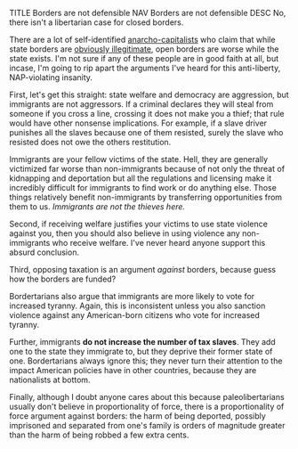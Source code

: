 TITLE Borders are not defensible
NAV Borders are not defensible
DESC No, there isn't a libertarian case for closed borders.

There are a lot of self-identified [anarcho-capitalists](/argument/faction_ancap) who claim that while state borders are [obviously illegitimate](https://yujiri.xyz/protagonism/anarchism), open borders are worse while the state exists. I'm not sure if any of these people are in good faith at all, but incase, I'm going to rip apart the arguments I've heard for this anti-liberty, NAP-violating insanity.

First, let's get this straight: state welfare and democracy are aggression, but immigrants are not aggressors. If a criminal declares they will steal from someone if you cross a line, crossing it does not make you a thief; that rule would have other nonsense implications. For example, if a slave driver punishes all the slaves because one of them resisted, surely the slave who resisted does not owe the others restitution.

Immigrants are your fellow victims of the state. Hell, they are generally victimized far worse than non-immigrants because of not only the threat of kidnapping and deportation but all the regulations and licensing make it incredibly difficult for immigrants to find work or do anything else. Those things relatively benefit non-immigrants by transferring opportunities from them to us. *Immigrants are not the thieves here.*

Second, if receiving welfare justifies your victims to use state violence against you, then you should also believe in using violence any non-immigrants who receive welfare. I've never heard anyone support this absurd conclusion.

Third, opposing taxation is an argument *against* borders, because guess how the borders are funded?

Bordertarians also argue that immigrants are more likely to vote for increased tyranny. Again, this is inconsistent unless you also sanction violence against any American-born citizens who vote for increased tyranny.

Further, immigrants **do not increase the number of tax slaves**. They add one to the state they immigrate to, but they deprive their former state of one. Bordertarians always ignore this; they never turn their attention to the impact American policies have in other countries, because they are nationalists at bottom.

Finally, although I doubt anyone cares about this because paleolibertarians usually don't believe in proportionality of force, there is a proportionality of force argument against borders: the harm of being deported, possibly imprisoned and separated from one's family is orders of magnitude greater than the harm of being robbed a few extra cents.
